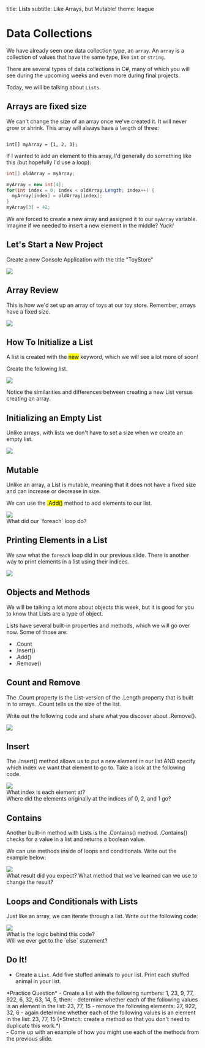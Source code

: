 title: Lists
subtitle: Like Arrays, but Mutable!
theme: league

# Data Collections

We have already seen one data collection type, an `array`. An `array` is a collection of values that have the same type, like `int` or `string`.

There are several types of data collections in C#, many of which you will see during the upcoming weeks and even more during final projects.

Today, we will be talking about `Lists`.

## Arrays are fixed size

We can't change the size of an array once we've created it. It will never grow or shrink. This array will always have a `length` of three:

<code class="language-C#" data-noescape>
int[] myArray = {1, 2, 3};
</code>

If I wanted to add an element to this array, I'd generally do something like this (but hopefully I'd use a loop):

```C#
int[] oldArray = myArray;

myArray = new int[4];
for(int index = 0; index < oldArray.Length; index++) {
  myArray[index] = oldArray[index];
}
myArray[3] = 42;
```

We are forced to create a new array and assigned it to our `myArray` variable. Imagine if we needed to insert a new element in the middle? *Yuck!*

## Let's Start a New Project

Create a new Console Application with the title "ToyStore"

<div float="right"><img src="./resources/createproject.jpg" /></div>

## Array Review

This is how we'd set up an array of toys at our toy store. Remember, arrays have a fixed size.

<div float="right"><img src="./resources/toyarray.JPG" /></div>

## How To Initialize a List

A list is created with the <mark>new</mark> keyword, which we will see a lot more of soon!

Create the following list.

<div float="right"><img src="./resources/toylist.JPG" /></div>

Notice the similarities and differences between creating a new List versus creating an array.

## Initializing an Empty List

Unlike arrays, with lists we don't have to set a size when we create an empty list.

<div float="right"><img src="./resources/newEmptyList.JPG" /></div>

## Mutable

Unlike an array, a List is mutable, meaning that it does not have a fixed size and can increase or decrease in size.

We can use the <mark>.Add()</mark> method to add elements to our list.

<div float="right"><img src="./resources/addToToyList.JPG" /></div>

<div class="fragment">
What did our `foreach` loop do?
</div>

## Printing Elements in a List

We saw what the `foreach` loop did in our previous slide. There is another way to print elements in a list using their indices.

<div float="right"><img src="./resources/PrintAtIndex.JPG" /></div>

## Objects and Methods

We will be talking a lot more about objects this week, but it is good for you to know that Lists are a type of object.

Lists have several built-in properties and methods, which we will go over now. Some of those are:
 - .Count
 - .Insert()
 - .Add()
 - .Remove()

## Count and Remove

The .Count property is the List-version of the .Length property that is built in to arrays. .Count tells us the size of the list.

Write out the following code and share what you discover about .Remove().

<div float="right"><img src="./resources/CountAndRemove.JPG" /></div>

## Insert

The .Insert() method allows us to put a new element in our list AND specify which index we want that element to go to. Take a look at the following code.

<div float="right"><img src="./resources/InsertMethod.JPG" /></div>

<div class="fragment">
What index is each element at?
</div>
<div class="fragment">
Where did the elements originally at the indices of 0, 2, and 1 go?
</div>

## Contains

Another built-in method with Lists is the .Contains() method. .Contains() checks for a value in a list and returns a boolean value.

We can use methods inside of loops and conditionals. Write out the example below:

<div float="right"><img src="./resources/ConditionalAndContains.JPG" /></div>

<div class="fragment">
What result did you expect? What method that we've learned can we use to change the result?
</div>

## Loops and Conditionals with Lists

Just like an array, we can iterate through a list. Write out the following code:

<div float="right"><img src="./resources/LoopAndConditionalWithList.JPG" /></div>

<div class="fragment">
What is the logic behind this code?
</div>
<div class="fragment">
Will we ever get to the `else` statement?
</div>

## Do It!

- Create a `List`. Add five stuffed animals to your list. Print each stuffed animal in your list.

<div class="fragment">
*Practice Question*
- Create a list with the following numbers: 1, 23, 9, 77, 922, 6, 32, 63, 14, 5, then:
	- determine whether each of the following values is an element in the list: 23, 77, 15
	- remove the following elements: 27, 922, 32, 6
	- again determine whether each of the following values is an element in the list: 23, 77, 15 (*Stretch: create a method so that you don't need to duplicate this work.*)
</div>

<div class="fragment">  
- Come up with an example of how you might use each of the methods from the previous slide.
</div>